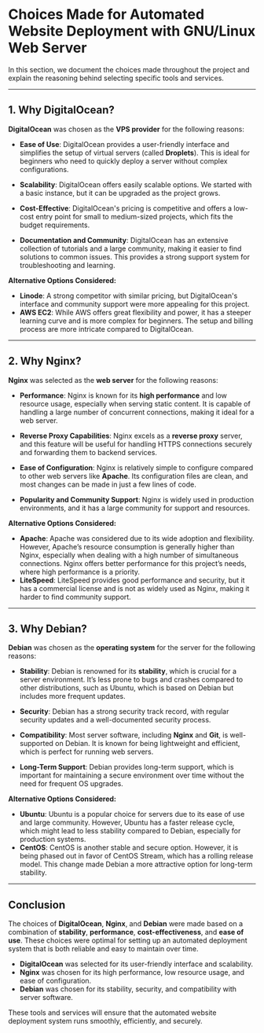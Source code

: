 # Choices Made for Automated Website Deployment with GNU/Linux Web Server

In this section, we document the choices made throughout the project and explain the reasoning behind selecting specific tools and services.

---

## 1. **Why DigitalOcean?**

**DigitalOcean** was chosen as the **VPS provider** for the following reasons:

- **Ease of Use**: DigitalOcean provides a user-friendly interface and simplifies the setup of virtual servers (called **Droplets**). This is ideal for beginners who need to quickly deploy a server without complex configurations.
  
- **Scalability**: DigitalOcean offers easily scalable options. We started with a basic instance, but it can be upgraded as the project grows.
  
- **Cost-Effective**: DigitalOcean's pricing is competitive and offers a low-cost entry point for small to medium-sized projects, which fits the budget requirements.
  
- **Documentation and Community**: DigitalOcean has an extensive collection of tutorials and a large community, making it easier to find solutions to common issues. This provides a strong support system for troubleshooting and learning.

**Alternative Options Considered:**
- **Linode**: A strong competitor with similar pricing, but DigitalOcean's interface and community support were more appealing for this project.
- **AWS EC2**: While AWS offers great flexibility and power, it has a steeper learning curve and is more complex for beginners. The setup and billing process are more intricate compared to DigitalOcean.

---

## 2. **Why Nginx?**

**Nginx** was selected as the **web server** for the following reasons:

- **Performance**: Nginx is known for its **high performance** and low resource usage, especially when serving static content. It is capable of handling a large number of concurrent connections, making it ideal for a web server.
  
- **Reverse Proxy Capabilities**: Nginx excels as a **reverse proxy** server, and this feature will be useful for handling HTTPS connections securely and forwarding them to backend services.
  
- **Ease of Configuration**: Nginx is relatively simple to configure compared to other web servers like **Apache**. Its configuration files are clean, and most changes can be made in just a few lines of code.

- **Popularity and Community Support**: Nginx is widely used in production environments, and it has a large community for support and resources.

**Alternative Options Considered:**
- **Apache**: Apache was considered due to its wide adoption and flexibility. However, Apache’s resource consumption is generally higher than Nginx, especially when dealing with a high number of simultaneous connections. Nginx offers better performance for this project’s needs, where high performance is a priority.
- **LiteSpeed**: LiteSpeed provides good performance and security, but it has a commercial license and is not as widely used as Nginx, making it harder to find community support.

---

## 3. **Why Debian?**

**Debian** was chosen as the **operating system** for the server for the following reasons:

- **Stability**: Debian is renowned for its **stability**, which is crucial for a server environment. It’s less prone to bugs and crashes compared to other distributions, such as Ubuntu, which is based on Debian but includes more frequent updates.
  
- **Security**: Debian has a strong security track record, with regular security updates and a well-documented security process.
  
- **Compatibility**: Most server software, including **Nginx** and **Git**, is well-supported on Debian. It is known for being lightweight and efficient, which is perfect for running web servers.
  
- **Long-Term Support**: Debian provides long-term support, which is important for maintaining a secure environment over time without the need for frequent OS upgrades.

**Alternative Options Considered:**
- **Ubuntu**: Ubuntu is a popular choice for servers due to its ease of use and large community. However, Ubuntu has a faster release cycle, which might lead to less stability compared to Debian, especially for production systems.
- **CentOS**: CentOS is another stable and secure option. However, it is being phased out in favor of CentOS Stream, which has a rolling release model. This change made Debian a more attractive option for long-term stability.

---

## Conclusion

The choices of **DigitalOcean**, **Nginx**, and **Debian** were made based on a combination of **stability**, **performance**, **cost-effectiveness**, and **ease of use**. These choices were optimal for setting up an automated deployment system that is both reliable and easy to maintain over time.

- **DigitalOcean** was selected for its user-friendly interface and scalability.
- **Nginx** was chosen for its high performance, low resource usage, and ease of configuration.
- **Debian** was chosen for its stability, security, and compatibility with server software.

These tools and services will ensure that the automated website deployment system runs smoothly, efficiently, and securely.
